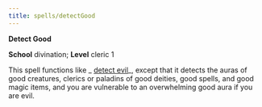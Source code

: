 ```yaml
---
title: spells/detectGood
---
```

 **Detect Good**

**School** divination; **Level** cleric 1

This spell functions like _ [detect evil](detectEvil.md#_detect-evil)_, except that it detects the auras of good creatures, clerics or paladins of good deities, good spells, and good magic items, and you are vulnerable to an overwhelming good aura if you are evil.


